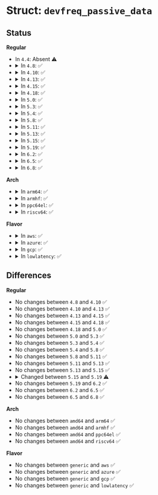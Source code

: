 # Struct: <code>devfreq_passive_data</code>

## Status
<b>Regular</b>
<ul>
<li>
In <code>4.4</code>: Absent ⚠️
</li>
<li>
<details>
<summary>In <code>4.8</code>: ✅</summary>

```c
struct devfreq_passive_data {
    struct devfreq *parent;
    int (*get_target_freq)(struct devfreq *, long unsigned int *);
    struct devfreq *this;
    struct notifier_block nb;
};
```
</details>
</li>
<li>
<details>
<summary>In <code>4.10</code>: ✅</summary>

```c
struct devfreq_passive_data {
    struct devfreq *parent;
    int (*get_target_freq)(struct devfreq *, long unsigned int *);
    struct devfreq *this;
    struct notifier_block nb;
};
```
</details>
</li>
<li>
<details>
<summary>In <code>4.13</code>: ✅</summary>

```c
struct devfreq_passive_data {
    struct devfreq *parent;
    int (*get_target_freq)(struct devfreq *, long unsigned int *);
    struct devfreq *this;
    struct notifier_block nb;
};
```
</details>
</li>
<li>
<details>
<summary>In <code>4.15</code>: ✅</summary>

```c
struct devfreq_passive_data {
    struct devfreq *parent;
    int (*get_target_freq)(struct devfreq *, long unsigned int *);
    struct devfreq *this;
    struct notifier_block nb;
};
```
</details>
</li>
<li>
<details>
<summary>In <code>4.18</code>: ✅</summary>

```c
struct devfreq_passive_data {
    struct devfreq *parent;
    int (*get_target_freq)(struct devfreq *, long unsigned int *);
    struct devfreq *this;
    struct notifier_block nb;
};
```
</details>
</li>
<li>
<details>
<summary>In <code>5.0</code>: ✅</summary>

```c
struct devfreq_passive_data {
    struct devfreq *parent;
    int (*get_target_freq)(struct devfreq *, long unsigned int *);
    struct devfreq *this;
    struct notifier_block nb;
};
```
</details>
</li>
<li>
<details>
<summary>In <code>5.3</code>: ✅</summary>

```c
struct devfreq_passive_data {
    struct devfreq *parent;
    int (*get_target_freq)(struct devfreq *, long unsigned int *);
    struct devfreq *this;
    struct notifier_block nb;
};
```
</details>
</li>
<li>
<details>
<summary>In <code>5.4</code>: ✅</summary>

```c
struct devfreq_passive_data {
    struct devfreq *parent;
    int (*get_target_freq)(struct devfreq *, long unsigned int *);
    struct devfreq *this;
    struct notifier_block nb;
};
```
</details>
</li>
<li>
<details>
<summary>In <code>5.8</code>: ✅</summary>

```c
struct devfreq_passive_data {
    struct devfreq *parent;
    int (*get_target_freq)(struct devfreq *, long unsigned int *);
    struct devfreq *this;
    struct notifier_block nb;
};
```
</details>
</li>
<li>
<details>
<summary>In <code>5.11</code>: ✅</summary>

```c
struct devfreq_passive_data {
    struct devfreq *parent;
    int (*get_target_freq)(struct devfreq *, long unsigned int *);
    struct devfreq *this;
    struct notifier_block nb;
};
```
</details>
</li>
<li>
<details>
<summary>In <code>5.13</code>: ✅</summary>

```c
struct devfreq_passive_data {
    struct devfreq *parent;
    int (*get_target_freq)(struct devfreq *, long unsigned int *);
    struct devfreq *this;
    struct notifier_block nb;
};
```
</details>
</li>
<li>
<details>
<summary>In <code>5.15</code>: ✅</summary>

```c
struct devfreq_passive_data {
    struct devfreq *parent;
    int (*get_target_freq)(struct devfreq *, long unsigned int *);
    struct devfreq *this;
    struct notifier_block nb;
};
```
</details>
</li>
<li>
<details>
<summary>In <code>5.19</code>: ✅</summary>

```c
struct devfreq_passive_data {
    struct devfreq *parent;
    int (*get_target_freq)(struct devfreq *, long unsigned int *);
    enum devfreq_parent_dev_type parent_type;
    struct devfreq *this;
    struct notifier_block nb;
    struct list_head cpu_data_list;
};
```
</details>
</li>
<li>
<details>
<summary>In <code>6.2</code>: ✅</summary>

```c
struct devfreq_passive_data {
    struct devfreq *parent;
    int (*get_target_freq)(struct devfreq *, long unsigned int *);
    enum devfreq_parent_dev_type parent_type;
    struct devfreq *this;
    struct notifier_block nb;
    struct list_head cpu_data_list;
};
```
</details>
</li>
<li>
<details>
<summary>In <code>6.5</code>: ✅</summary>

```c
struct devfreq_passive_data {
    struct devfreq *parent;
    int (*get_target_freq)(struct devfreq *, long unsigned int *);
    enum devfreq_parent_dev_type parent_type;
    struct devfreq *this;
    struct notifier_block nb;
    struct list_head cpu_data_list;
};
```
</details>
</li>
<li>
<details>
<summary>In <code>6.8</code>: ✅</summary>

```c
struct devfreq_passive_data {
    struct devfreq *parent;
    int (*get_target_freq)(struct devfreq *, long unsigned int *);
    enum devfreq_parent_dev_type parent_type;
    struct devfreq *this;
    struct notifier_block nb;
    struct list_head cpu_data_list;
};
```
</details>
</li>
</ul>
<b>Arch</b>
<ul>
<li>
<details>
<summary>In <code>arm64</code>: ✅</summary>

```c
struct devfreq_passive_data {
    struct devfreq *parent;
    int (*get_target_freq)(struct devfreq *, long unsigned int *);
    struct devfreq *this;
    struct notifier_block nb;
};
```
</details>
</li>
<li>
<details>
<summary>In <code>armhf</code>: ✅</summary>

```c
struct devfreq_passive_data {
    struct devfreq *parent;
    int (*get_target_freq)(struct devfreq *, long unsigned int *);
    struct devfreq *this;
    struct notifier_block nb;
};
```
</details>
</li>
<li>
<details>
<summary>In <code>ppc64el</code>: ✅</summary>

```c
struct devfreq_passive_data {
    struct devfreq *parent;
    int (*get_target_freq)(struct devfreq *, long unsigned int *);
    struct devfreq *this;
    struct notifier_block nb;
};
```
</details>
</li>
<li>
<details>
<summary>In <code>riscv64</code>: ✅</summary>

```c
struct devfreq_passive_data {
    struct devfreq *parent;
    int (*get_target_freq)(struct devfreq *, long unsigned int *);
    struct devfreq *this;
    struct notifier_block nb;
};
```
</details>
</li>
</ul>
<b>Flavor</b>
<ul>
<li>
<details>
<summary>In <code>aws</code>: ✅</summary>

```c
struct devfreq_passive_data {
    struct devfreq *parent;
    int (*get_target_freq)(struct devfreq *, long unsigned int *);
    struct devfreq *this;
    struct notifier_block nb;
};
```
</details>
</li>
<li>
<details>
<summary>In <code>azure</code>: ✅</summary>

```c
struct devfreq_passive_data {
    struct devfreq *parent;
    int (*get_target_freq)(struct devfreq *, long unsigned int *);
    struct devfreq *this;
    struct notifier_block nb;
};
```
</details>
</li>
<li>
<details>
<summary>In <code>gcp</code>: ✅</summary>

```c
struct devfreq_passive_data {
    struct devfreq *parent;
    int (*get_target_freq)(struct devfreq *, long unsigned int *);
    struct devfreq *this;
    struct notifier_block nb;
};
```
</details>
</li>
<li>
<details>
<summary>In <code>lowlatency</code>: ✅</summary>

```c
struct devfreq_passive_data {
    struct devfreq *parent;
    int (*get_target_freq)(struct devfreq *, long unsigned int *);
    struct devfreq *this;
    struct notifier_block nb;
};
```
</details>
</li>
</ul>

## Differences
<b>Regular</b>
<ul>
<li>
No changes between <code>4.8</code> and <code>4.10</code> ✅
</li>
<li>
No changes between <code>4.10</code> and <code>4.13</code> ✅
</li>
<li>
No changes between <code>4.13</code> and <code>4.15</code> ✅
</li>
<li>
No changes between <code>4.15</code> and <code>4.18</code> ✅
</li>
<li>
No changes between <code>4.18</code> and <code>5.0</code> ✅
</li>
<li>
No changes between <code>5.0</code> and <code>5.3</code> ✅
</li>
<li>
No changes between <code>5.3</code> and <code>5.4</code> ✅
</li>
<li>
No changes between <code>5.4</code> and <code>5.8</code> ✅
</li>
<li>
No changes between <code>5.8</code> and <code>5.11</code> ✅
</li>
<li>
No changes between <code>5.11</code> and <code>5.13</code> ✅
</li>
<li>
No changes between <code>5.13</code> and <code>5.15</code> ✅
</li>
<li>
<details>
<summary>Changed between <code>5.15</code> and <code>5.19</code> ⚠️</summary>
<ul>
<li>
<b>Field added. </b>
<code>enum devfreq_parent_dev_type parent_type</code>
</li>
<li>
<b>Field added. </b>
<code>struct list_head cpu_data_list</code>
</li>
</ul>
</details>
</li>
<li>
No changes between <code>5.19</code> and <code>6.2</code> ✅
</li>
<li>
No changes between <code>6.2</code> and <code>6.5</code> ✅
</li>
<li>
No changes between <code>6.5</code> and <code>6.8</code> ✅
</li>
</ul>
<b>Arch</b>
<ul>
<li>
No changes between <code>amd64</code> and <code>arm64</code> ✅
</li>
<li>
No changes between <code>amd64</code> and <code>armhf</code> ✅
</li>
<li>
No changes between <code>amd64</code> and <code>ppc64el</code> ✅
</li>
<li>
No changes between <code>amd64</code> and <code>riscv64</code> ✅
</li>
</ul>
<b>Flavor</b>
<ul>
<li>
No changes between <code>generic</code> and <code>aws</code> ✅
</li>
<li>
No changes between <code>generic</code> and <code>azure</code> ✅
</li>
<li>
No changes between <code>generic</code> and <code>gcp</code> ✅
</li>
<li>
No changes between <code>generic</code> and <code>lowlatency</code> ✅
</li>
</ul>
